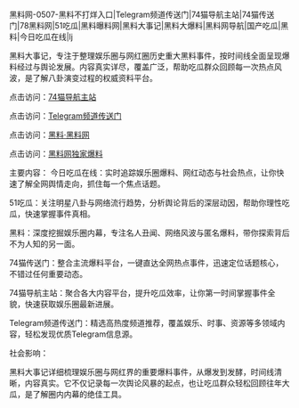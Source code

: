  #
黑料网-0507-黑料不打烊入口|Telegram频道传送门|74猫导航主站|74猫传送门|78黑料网|51吃瓜|黑料曝料网|黑料大事记|黑料大爆料|黑料网导航|国产吃瓜|黑料|今日吃瓜在线|lj

黑料大事记，专注于整理娱乐圈与网红圈历史重大黑料事件，按时间线全面呈现爆料经过与舆论发展。内容真实详尽，覆盖广泛，帮助吃瓜群众回顾每一次热点风波，是了解八卦演变过程的权威资料平台。


点击访问：<a href="https://74mao.com/">74猫导航主站</a>

点击访问：<a href="https://74mao.com/">Telegram频道传送门</a>

点击访问：<a href="https://haef.pages.dev/">黑料·黑料网</a>

点击访问：<a href="https://tyer.pages.dev/">黑料网独家爆料</a>

主要内容：
 今日吃瓜在线：实时追踪娱乐圈爆料、网红动态与社会热点，让你快速了解全网舆情走向，抓住每一个焦点话题。

51吃瓜：关注明星八卦与网络流行趋势，分析舆论背后的深层动因，帮助你理性吃瓜，快速掌握事件真相。

黑料：深度挖掘娱乐圈内幕，专注名人丑闻、网络风波与匿名爆料，带你探索背后不为人知的另一面。

74猫传送门：整合主流爆料平台，一键直达全网热点事件，迅速定位话题核心，不错过任何重要动态。

74猫导航主站：聚合各大内容平台，提升吃瓜效率，让你第一时间掌握事件全貌，快速获取娱乐圈最新进展。

Telegram频道传送门：精选高热度频道推荐，覆盖娱乐、时事、资源等多领域内容，轻松发现优质Telegram信息源。


社会影响：

黑料大事记详细梳理娱乐圈与网红界的重要爆料事件，从爆发到发酵，时间线清晰，内容真实。它不仅记录每一次舆论风暴的起点，也让吃瓜群众轻松回顾往年大瓜，是了解圈内内幕的绝佳工具。

<span style="display:none;">[Canonical link](）</span>
